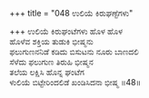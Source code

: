 +++
title = "048 ಉಲಿಯೆ ಕಿರುಘಣ್ಟೆಗಳು"

+++
ಉಲಿಯೆ ಕಿರುಘಂಟೆಗಳು ಹೊಳ ಹೊಳ  
ಹೊಳೆವ ಶಕ್ತಿಯ ತುಡುಕಿ ಭೀಷ್ಮನು  
ಫಲುಗುಣನನಿಡೆ ಕಡಿದು ಬಿಸುಟನು ನೂರು ಬಾಣದಲಿ  
ಸೆಳೆದು ಫಲುಗುಣ ತಿರುಹಿ ಭೀಷ್ಮನ  
ತಲೆಯ ಲಕ್ಷಿಸಿ ಹೊನ್ನ ಘಂಟೆಗ  
ಳುಲಿಯೆ ಬಿಟ್ಟೇರಿಂದಲಿಡೆ ಖಂಡಿಸಿದನಾ ಭೀಷ್ಮ      ॥48॥